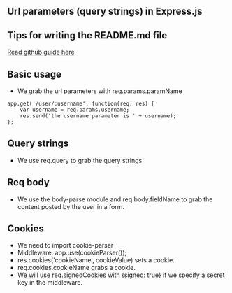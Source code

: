 ## Url parameters (query strings) in Express.js

## Tips for writing the README.md file
[Read github guide here](https://help.github.com/articles/basic-writing-and-formatting-syntax/)


## Basic usage
* We grab the url parameters with req.params.paramName
```
app.get('/user/:username', function(req, res) {
    var username = req.params.username;
    res.send('the username parameter is ' + username);
};
```

## Query strings
* We use req.query to grab the query strings


## Req body
* We use the body-parse module and req.body.fieldName to grab the content posted by the user in a form.


## Cookies
* We need to import cookie-parser
* Middleware: app.use(cookieParser());
* res.cookies('cookieName', cookieValue) sets a cookie.
* req.cookies.cookieName grabs a cookie.
* We will use req.signedCookies with {signed: true} if we specify a secret key in the middleware.